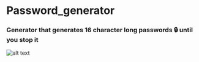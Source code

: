 # Password_generator
### Generator that generates 16 character long passwords 🔒 until you stop it 
![alt text](https://urly.fi/3cdq)
